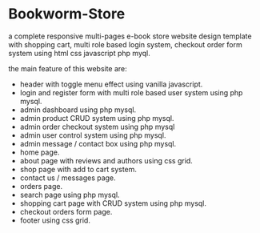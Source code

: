 # Bookworm-Store

a complete responsive multi-pages e-book store website design template with shopping cart, multi role based login system, checkout order form system using html css javascript php myql.

the main feature of this website are:

- header with toggle menu effect using vanilla javascript.
- login and register form with multi role based user system using php mysql.
- admin dashboard using php mysql.
- admin product CRUD system using php mysql.
- admin order checkout system using php mysql
- admin user control system using php mysql.
- admin message / contact box using php mysql.
- home page.
- about page with reviews and authors using css grid.
- shop page with add to cart system.
- contact us / messages page.
- orders page.
- search page using php mysql.
- shopping cart page with CRUD system using php mysql.
- checkout orders form page.
- footer using css grid.
